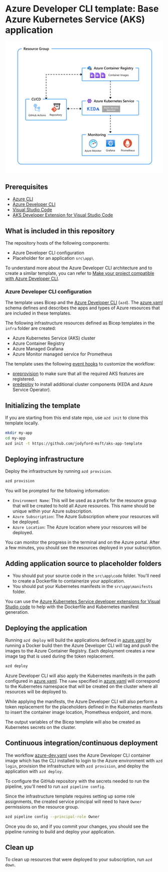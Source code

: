 # Azure Developer CLI template: Base Azure Kubernetes Service (AKS) application

!["Resources"](assets/resources.png)

## Prerequisites

- [Azure CLI](https://learn.microsoft.com/cli/azure/install-azure-cli)
- [Azure Developer CLI](https://learn.microsoft.com/azure/developer/azure-developer-cli/install-azd)
- [Visual Studio Code](https://code.visualstudio.com/download)
- [AKS Developer Extension for Visual Studio Code](https://marketplace.visualstudio.com/items?itemName=ms-kubernetes-tools.aks-devx-tools)

## What is included in this repository

The repository hosts of the following components:

- Azure Developer CLI configuration
- Placeholder for an application `src\app\`

To understand more about the Azure Developer CLI architecture and to create a similar template, you can refer to [Make your project compatible with Azure Developer CLI](https://learn.microsoft.com/en-us/azure/developer/azure-developer-cli/make-azd-compatible?pivots=azd-create).

### Azure Developer CLI configuration

The template uses Bicep and the [Azure Developer CLI](https://learn.microsoft.com/azure/developer/azure-developer-cli/overview) (`azd`). The [azure.yaml](./azure.yaml) schema defines and describes the apps and types of Azure resources that are included in these templates.

The following infrastructure resources defined as Bicep templates in the `infra` folder are created:

- Azure Kubernetes Service (AKS) cluster
- Azure Container Registry
- Azure Managed Grafana
- Azure Monitor managed service for Prometheus

The template uses the following [event hooks](https://learn.microsoft.com/azure/developer/azure-developer-cli/azd-extensibility) to customize the workflow:

- [preprovision](./infra/azd-hooks/preprovision.sh) to make sure that all the required AKS features are registered.
- [predeploy](./infra/azd-hooks/predeploy.sh) to install additional cluster components (KEDA and Azure Service Operator).

## Initializing the template

If you are starting from this end state repo, use `azd init` to clone this template locally.

```sh
mkdir my-app
cd my-app
azd init -t https://github.com/jodyford-msft/aks-app-template
```

## Deploying infrastructure

Deploy the infrastructure by running `azd provision`.

```sh
azd provision
```

You will be prompted for the following information:

- `Environment Name`: This will be used as a prefix for the resource group that will be created to hold all Azure resources. This name should be unique within your Azure subscription.
- `Azure Subscription`: The Azure Subscription where your resources will be deployed.
- `Azure Location`: The Azure location where your resources will be deployed.

You can monitor the progress in the terminal and on the Azure portal. After a few minutes, you should see the resources deployed in your subscription.


## Adding application source to placeholder folders

- You should put your source code in the `src\app\code` folder. You'll need to create a Dockerfile to containerize your application.
- You should put your Kubernetes manifests in the `src\app\manifests` folder.

You can use the [Azure Kubernetes Service developer extensions for Visual Studio code](https://marketplace.visualstudio.com/items?itemName=ms-kubernetes-tools.aks-devx-tools) to help with the Dockerfile and Kubernetes manifest generation.

## Deploying the application

Running `azd deploy` will build the applications defined in [azure.yaml](./azure.yaml) by running a Docker build then the Azure Developer CLI will tag and push the images to the Azure Container Registry. Each deployment creates a new image tag that is used during the token replacement.

```sh
azd deploy
```

Azure Developer CLI will also apply the Kubernetes manifests in the path configured in [azure.yaml](./azure.yaml). The `name` specified in [azure.yaml](./azure.yaml) will correspond to the Kubernetes namespace that will be created on the cluster where all resources will be deployed to.

While applying the manifests, the Azure Developer CLI will also perform a token replacement for the placeholders defined in the Kubernetes manifests to insert the container image location, Prometheus endpoint, and more.

The output variables of the Bicep template will also be created as Kubernetes secrets on the cluster.

## Continuous integration/continuous deployment

The workflow [azure-dev.yaml](./.github/workflows/azure-dev.yml) uses the Azure Developer CLI container image which has the CLI installed to login to the Azure environment with `azd login`, provision the infrastructure with `azd provision`, and deploy the application with `azd deploy`.

To configure the GitHub repository with the secrets needed to run the pipeline, you'll need to run `azd pipeline config`.

Since the infrastructure template requires setting up some role assignments, the created service principal will need to have `Owner` permissions on the resource group.

```sh
azd pipeline config --principal-role Owner 
```

Once you do so, and if you commit your changes, you should see the pipeline running to build and deploy your application.

## Clean up

To clean up resources that were deployed to your subscription, run `azd down`.
